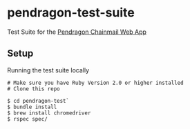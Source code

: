 # pendragon-test-suite
Test Suite for the [Pendragon Chainmail Web App](http://pendragonchainmail.com)

## Setup

Running the test suite locally

```
# Make sure you have Ruby Version 2.0 or higher installed
# Clone this repo

$ cd pendragon-test`
$ bundle install
$ brew install chromedriver
$ rspec spec/
```
